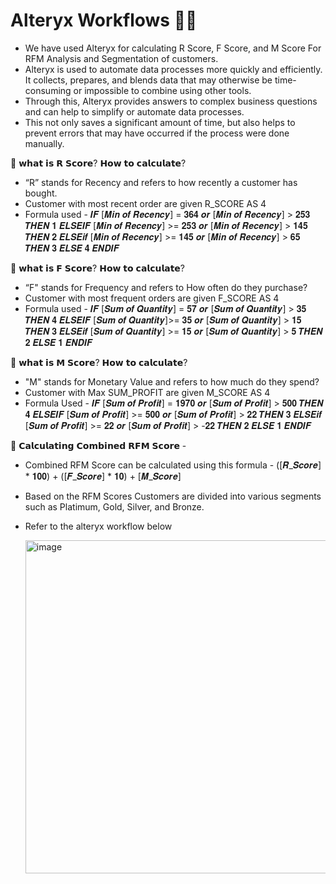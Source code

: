 # Alteryx Workflows 👩‍💻

- We have used Alteryx for calculating R Score, F Score, and M Score For RFM Analysis and Segmentation of customers. 
- Alteryx is used to automate data processes more quickly and efficiently. It collects, prepares, and blends data that may otherwise be time-consuming or impossible to combine using other tools. 
- Through this, Alteryx provides answers to complex business questions and can help to simplify or automate data processes. 
- This not only saves a significant amount of time, but also helps to prevent errors that may have occurred if the process were done manually.

🎯 𝘄𝗵𝗮𝘁 𝗶𝘀 𝗥 𝗦𝗰𝗼𝗿𝗲? 𝗛𝗼𝘄 𝘁𝗼 𝗰𝗮𝗹𝗰𝘂𝗹𝗮𝘁𝗲? 

- “R” stands for Recency and refers to how recently a customer has bought. 
- Customer with most recent order are given R_SCORE AS 4
- Formula used - 𝑰𝑭 [𝑴𝒊𝒏 𝒐𝒇 𝑹𝒆𝒄𝒆𝒏𝒄𝒚] = 𝟑𝟔𝟒 𝒐𝒓 [𝑴𝒊𝒏 𝒐𝒇 𝑹𝒆𝒄𝒆𝒏𝒄𝒚] > 𝟐𝟓𝟑 𝑻𝑯𝑬𝑵 𝟏 𝑬𝑳𝑺𝑬𝑰𝑭 [𝑴𝒊𝒏 𝒐𝒇 𝑹𝒆𝒄𝒆𝒏𝒄𝒚] >= 𝟐𝟓𝟑 𝒐𝒓 [𝑴𝒊𝒏 𝒐𝒇 𝑹𝒆𝒄𝒆𝒏𝒄𝒚] > 𝟏𝟒𝟓 𝑻𝑯𝑬𝑵 𝟐 
𝑬𝑳𝑺𝑬𝒊𝒇 [𝑴𝒊𝒏 𝒐𝒇 𝑹𝒆𝒄𝒆𝒏𝒄𝒚] >= 𝟏𝟒𝟓 𝒐𝒓 [𝑴𝒊𝒏 𝒐𝒇 𝑹𝒆𝒄𝒆𝒏𝒄𝒚] > 𝟔𝟓 𝑻𝑯𝑬𝑵 𝟑 𝑬𝑳𝑺𝑬 𝟒 𝑬𝑵𝑫𝑰𝑭 

🎯 𝘄𝗵𝗮𝘁 𝗶𝘀 𝗙 𝗦𝗰𝗼𝗿𝗲? 𝗛𝗼𝘄 𝘁𝗼 𝗰𝗮𝗹𝗰𝘂𝗹𝗮𝘁𝗲? 

- “F" stands for Frequency and refers to How often do they purchase?
- Customer with most frequent orders are given F_SCORE AS 4
- Formula used - 𝑰𝑭 [𝑺𝒖𝒎 𝒐𝒇 𝑸𝒖𝒂𝒏𝒕𝒊𝒕𝒚] = 𝟓𝟕 𝒐𝒓 [𝑺𝒖𝒎 𝒐𝒇 𝑸𝒖𝒂𝒏𝒕𝒊𝒕𝒚] > 𝟑𝟓 𝑻𝑯𝑬𝑵 𝟒 𝑬𝑳𝑺𝑬𝑰𝑭 [𝑺𝒖𝒎 𝒐𝒇 𝑸𝒖𝒂𝒏𝒕𝒊𝒕𝒚]>= 𝟑𝟓 𝒐𝒓 [𝑺𝒖𝒎 𝒐𝒇 𝑸𝒖𝒂𝒏𝒕𝒊𝒕𝒚] > 𝟏𝟓 𝑻𝑯𝑬𝑵 𝟑 
  𝑬𝑳𝑺𝑬𝒊𝒇 [𝑺𝒖𝒎 𝒐𝒇 𝑸𝒖𝒂𝒏𝒕𝒊𝒕𝒚] >= 𝟏𝟓 𝒐𝒓 [𝑺𝒖𝒎 𝒐𝒇 𝑸𝒖𝒂𝒏𝒕𝒊𝒕𝒚] > 𝟓 𝑻𝑯𝑬𝑵 𝟐 𝑬𝑳𝑺𝑬 𝟏 𝑬𝑵𝑫𝑰𝑭 
  
🎯 𝘄𝗵𝗮𝘁 𝗶𝘀 𝗠 𝗦𝗰𝗼𝗿𝗲? 𝗛𝗼𝘄 𝘁𝗼 𝗰𝗮𝗹𝗰𝘂𝗹𝗮𝘁𝗲?

- "M" stands for Monetary Value and refers to how much do they spend?
- Customer with Max SUM_PROFIT are given M_SCORE AS 4
- Formula Used - 𝑰𝑭 [𝑺𝒖𝒎 𝒐𝒇 𝑷𝒓𝒐𝒇𝒊𝒕] = 𝟏𝟗𝟕𝟎 𝒐𝒓 [𝑺𝒖𝒎 𝒐𝒇 𝑷𝒓𝒐𝒇𝒊𝒕] > 𝟓𝟎𝟎 𝑻𝑯𝑬𝑵 𝟒 𝑬𝑳𝑺𝑬𝑰𝑭 [𝑺𝒖𝒎 𝒐𝒇 𝑷𝒓𝒐𝒇𝒊𝒕] >= 𝟓𝟎𝟎 𝒐𝒓 [𝑺𝒖𝒎 𝒐𝒇 𝑷𝒓𝒐𝒇𝒊𝒕] > 𝟐𝟐 𝑻𝑯𝑬𝑵 𝟑 
  𝑬𝑳𝑺𝑬𝒊𝒇 [𝑺𝒖𝒎 𝒐𝒇 𝑷𝒓𝒐𝒇𝒊𝒕] >= 𝟐𝟐 𝒐𝒓 [𝑺𝒖𝒎 𝒐𝒇 𝑷𝒓𝒐𝒇𝒊𝒕] > -𝟐𝟐 𝑻𝑯𝑬𝑵 𝟐 𝑬𝑳𝑺𝑬 𝟏 𝑬𝑵𝑫𝑰𝑭

🎯 𝗖𝗮𝗹𝗰𝘂𝗹𝗮𝘁𝗶𝗻𝗴 𝗖𝗼𝗺𝗯𝗶𝗻𝗲𝗱 𝗥𝗙𝗠 𝗦𝗰𝗼𝗿𝗲 -  

- Combined RFM Score can be calculated using this formula - ([𝑹_𝑺𝒄𝒐𝒓𝒆] * 𝟏𝟎𝟎) + ([𝑭_𝑺𝒄𝒐𝒓𝒆] * 𝟏𝟎) + [𝑴_𝑺𝒄𝒐𝒓𝒆] 
- Based on the RFM Scores Customers are divided into various segments such as Platimum, Gold, Silver, and Bronze. 
- Refer to the alteryx workflow below 

  <img width="533" alt="image" src="https://user-images.githubusercontent.com/63411758/213882400-327fbf81-41d0-49e9-9348-818fb0143743.png">





